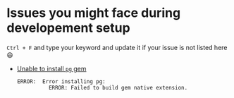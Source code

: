 # Issues you might face during developement setup

`Ctrl + F` and type your keyword and update it if your issue is not listed here :smile:

- [Unable to install `pg` gem](issues/unable-to-install-pg-gem.md)
  ```
  ERROR:  Error installing pg:
            ERROR: Failed to build gem native extension.
  ```
  
  